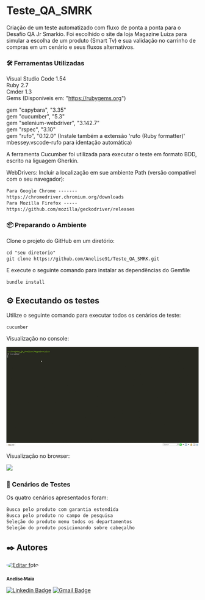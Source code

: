 # Teste_QA_SMRK

Criação de um teste automatizado com fluxo de ponta a ponta para o Desafio QA Jr Smarkio. Foi escolhido o site da loja Magazine Luiza para simular a escolha de um produto (Smart Tv) e sua validação no carrinho de compras em um cenário e seus fluxos alternativos. 


### 🛠️ Ferramentas Utilizadas

Visual Studio Code 1.54 
<br>Ruby 2.7
<br>Cmder 1.3
<br>Gems (Disponíveis em:  "https://rubygems.org")

gem "capybara", "3.35"
<br>gem "cucumber", "5.3"
<br>gem "selenium-webdriver", "3.142.7"
<br>gem "rspec", "3.10"
<br>gem "rufo", "0.12.0"            (Instale também a extensão 'rufo (Ruby formatter)' mbessey.vscode-rufo para identação automática)

A ferramenta Cucumber foi utilizada para executar o teste em formato BDD, escrito na liguagem Gherkin. 


WebDrivers: Incluir a localização em sue ambiente Path (versão compatível com o seu navegador):
```
Para Google Chrome -------  https://chromedriver.chromium.org/downloads
Para Mozilla Firefox -----  https://github.com/mozilla/geckodriver/releases
```


### 📦 Preparando o Ambiente

Clone o projeto do GitHub em um diretório:

```
cd "seu diretorio"
git clone https://github.com/Anelise91/Teste_QA_SMRK.git
```

E execute o seguinte comando para instalar as dependências do Gemfile

```
bundle install
```

## ⚙️ Executando os testes

Utilize o seguinte comando para executar todos os cenários de teste: 

```
cucumber
```
Visualização no console:

  <img src="Projeto_QA_Anelise/gifs/Cmd_Cucumber.gif" />
  
  
Visualização no browser:  

  <img src="Projeto_QA_Anelise/gifs/Teste_Navegador.gif" />

### 🔩 Cenários de Testes

Os quatro cenários apresentados foram:

```
Busca pelo produto com garantia estendida
Busca pelo produto no campo de pesquisa
Seleção do produto menu todos os departamentos
Seleção do produto posicionando sobre cabeçalho
```


## ✒️ Autores

<a href="https://www.linkedin.com/in/anelisemaia/">
 <img style="border-radius: 50%;" width="100" src="https://media-exp1.licdn.com/dms/image/C4E03AQGofb04oZKdXQ/profile-displayphoto-shrink_200_200/0/1517396707158?e=1620259200&amp;v=beta&amp;t=MoDP_VJolys8KI6Fb5hzW8KC6ZjFcnZpN5O4lR_u3iE" height="100" alt="Editar foto" id="ember408" class="profile-photo-edit__preview ember-view">
  
 <sub><b>Anelise Maia</b></sub></a>

[![Linkedin Badge](https://img.shields.io/badge/-Anelise-blue?style=flat-square&logo=Linkedin&logoColor=white&link=https://www.linkedin.com/in/anelisemaia/)](https://www.linkedin.com/in/anelisemaia/) 
[![Gmail Badge](https://img.shields.io/badge/-anelisemaia@gmail.com-c14438?style=flat-square&logo=Gmail&logoColor=white&link=mailto:anelisemaia@gmail.com)](mailto:anelisemaia@gmail.com)
